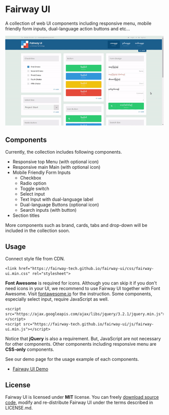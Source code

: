 # Fairway UI
A collection of web UI components including responsive menu, mobile friendly form inputs, dual-language action buttons and etc...

<img src="fairway-ui.gif" alt="Fairway UI - Responsive Menu">

## Components

Currently, the collection includes following components.

* Responsive top Menu (with optional icon)
* Responsive main Main (with optional icon)
* Mobile Friendly Form Inputs
    * Checkbox
    * Radio option
    * Toggle switch
    * Select input
    * Text Input with dual-language label
    * Dual-language Buttons (optional icon)
    * Search inputs (with button)
* Section titles

More components such as brand, cards, tabs and drop-down will be included in the collection soon.

## Usage
Connect style file from CDN.

```
<link href="https://fairway-tech.github.io/fairway-ui/css/fairway-ui.min.css" rel="stylesheet">
```

**Font Awesome** is required for icons. Although you can skip it if you don't need icons in your UI, we recommend to use Fairway UI together with Font Awesome. Visit <a href="http://fontawesome.io">fontawesome.io</a> for the instruction. Some components, especially select input, require JavaScript as well.

```
<script src="https://ajax.googleapis.com/ajax/libs/jquery/3.2.1/jquery.min.js"></script>
<script src="https://fairway-tech.github.io/fairway-ui/js/fairway-ui.min.js"></script>
```

Notice that **jQuery** is also a requirement. But, JavaScript are not necessary for other components. Other components including responsive menu are **CSS-only** components.

See our demo page for the usage example of each components.

* <a href="https://fairway-tech.github.io/fairway-ui/">Fairway UI Demo</a>

## License
Fairway UI is licensed under **MIT** license. You can freely <a href="https://github.com/fairway-tech/fairway-ui/archive/master.zip">download source code</a>, modify and re-distribute Fairway UI under the terms described in LICENSE.md.

